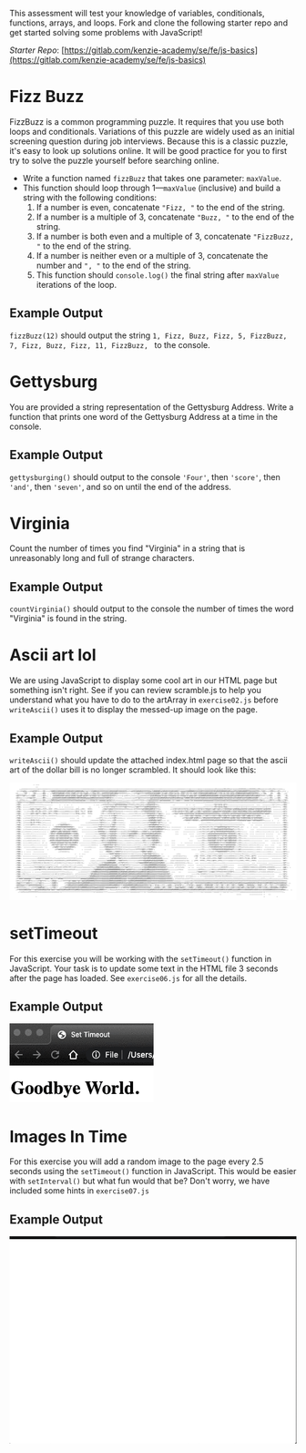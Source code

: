 This assessment will test your knowledge of variables, conditionals, functions, arrays, and loops. Fork and clone the following starter repo and get started solving some problems with JavaScript!

*Starter Repo*: [https://gitlab.com/kenzie-academy/se/fe/js-basics](https://gitlab.com/kenzie-academy/se/fe/js-basics)


# Fizz Buzz

FizzBuzz is a common programming puzzle. It requires that you use both loops and conditionals. Variations of this puzzle are widely used as an initial screening question during job interviews. Because this is a classic puzzle, it's easy to look up solutions online. It will be good practice for you to first try to solve the puzzle yourself before searching online.

- Write a function named `fizzBuzz` that takes one parameter: `maxValue`.
- This function should loop through 1—`maxValue` (inclusive) and build a string with the following conditions:
  1. If a number is even, concatenate `"Fizz, "` to the end of the string.
  2. If a number is a multiple of 3, concatenate `"Buzz, "` to the end of the string.
  3. If a number is both even and a multiple of 3, concatenate `"FizzBuzz, "` to the end of the string.
  4. If a number is neither even or a multiple of 3, concatenate the number and `", "` to the end of the string.
  5. This function should `console.log()` the final string after `maxValue` iterations of the loop.

## Example Output

`fizzBuzz(12)` should output the string `1, Fizz, Buzz, Fizz, 5, FizzBuzz, 7, Fizz, Buzz, Fizz, 11, FizzBuzz, ` to the console.

# Gettysburg

You are provided a string representation of the Gettysburg Address. Write a function that prints one word of the Gettysburg Address at a time in the console.

## Example Output
`gettysburging()` should output to the console `'Four'`, then `'score'`, then `'and'`, then `'seven'`, and so on until the end of the address.

# Virginia

Count the number of times you find "Virginia" in a string that is unreasonably long and full of strange characters.


## Example Output
`countVirginia()` should output to the console the number of times the word "Virginia" is found in the string.

# Ascii art lol

We are using JavaScript to display some cool art in our HTML page but something isn't right. See if you can review scramble.js to help you understand what you have to do to the artArray in `exercise02.js` before `writeAscii()` uses it to display the messed-up image on the page.

## Example Output
`writeAscii()` should update the attached index.html page so that the ascii art of the dollar bill is no longer scrambled. It should look like this:

![example](./04-ascii-art-lol/example.png)

# setTimeout

For this exercise you will be working with the `setTimeout()` function in JavaScript. Your task is to update some text in the HTML file 3 seconds after the page has loaded. See `exercise06.js` for all the details.

## Example Output
![example](./05-set-timeout/example3.gif)

# Images In Time

For this exercise you will add a random image to the page every 2.5 seconds using the `setTimeout()` function in JavaScript. This would be easier with `setInterval()` but what fun would that be? Don't worry, we have included some hints in `exercise07.js`

## Example Output
![example](./06-images-in-time/example2.gif)